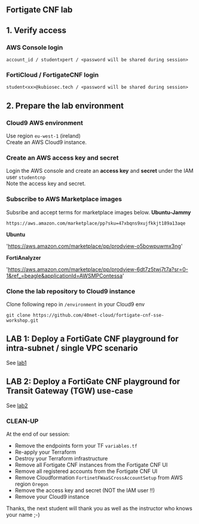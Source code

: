 ## Fortigate CNF lab

## 1. Verify access

### AWS Console login
```
account_id / studentxpert / <password will be shared during session>
```
### FortiCloud / FortigateCNF login
```
student<xx>@kubiosec.tech / <password will be shared during session>
```

## 2. Prepare the lab environment

### Cloud9 AWS environment
Use region `eu-west-1` (ireland) <br>
Create an AWS Cloud9 instance.

### Create an AWS access key and secret
Login the AWS console and create an **access key** and **secret** under the IAM user `studentcnp`<br>
Note the access key and secret.

### Subscribe to AWS Marketplace images
Subsribe and accept terms for marketplace images below.
**Ubuntu-Jammy**

`https://aws.amazon.com/marketplace/pp?sku=47xbqns9xujfkkjt189a13aqe`

**Ubuntu**

'https://aws.amazon.com/marketplace/pp/prodview-o5bowpuwmx3ng'

**FortiAnalyzer**

'https://aws.amazon.com/marketplace/pp/prodview-6dt7z5twj7t7a?sr=0-1&ref_=beagle&applicationId=AWSMPContessa'

### Clone the lab repository to Cloud9 instance 
Clone following repo in `/environment` in your Cloud9 env
```
git clone https://github.com/40net-cloud/fortigate-cnf-sse-workshop.git
```

## LAB 1: Deploy a FortiGate CNF playground for intra-subnet / single VPC scenario
See [lab1](./lab1.md)

## LAB 2: Deploy a FortiGate CNF playground for Transit Gateway (TGW) use-case
See [lab2](./lab2.md)

### CLEAN-UP 
At the end of our session: 
- Remove the endpoints form your TF `variables.tf`
- Re-apply your Terraform
- Destroy your Terraform infrastructure
- Remove all Fortigate CNF instances from the Fortigate CNF UI
- Remove all registered accounts from the Fortigate CNF UI
- Remove Cloudformation `FortinetFWaaSCrossAccountSetup` from AWS region `Oregon`
- Remove the access key and secret (NOT the IAM user !!)
- Remove your Cloud9 instance

Thanks, the next student will thank you as well as the instructor who knows your name ;-)
